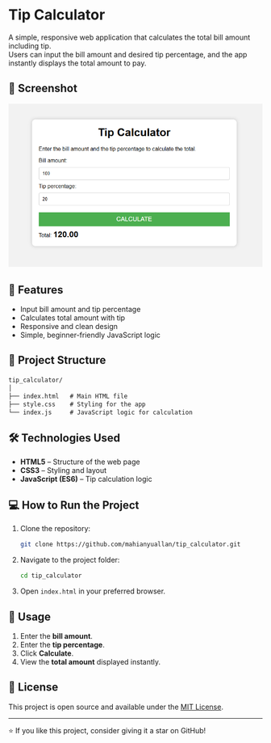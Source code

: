 # Tip Calculator

A simple, responsive web application that calculates the total bill amount including tip.  
Users can input the bill amount and desired tip percentage, and the app instantly displays the total amount to pay.

## 📸 Screenshot
![Tip Calculator Screenshot](https://github.com/mahianyuallan/tip_calculator/blob/master/tip_calculator.png)

## 🚀 Features
- Input bill amount and tip percentage
- Calculates total amount with tip
- Responsive and clean design
- Simple, beginner-friendly JavaScript logic

## 📂 Project Structure
```
tip_calculator/
│
├── index.html   # Main HTML file
├── style.css    # Styling for the app
└── index.js     # JavaScript logic for calculation
```

## 🛠 Technologies Used
- **HTML5** – Structure of the web page
- **CSS3** – Styling and layout
- **JavaScript (ES6)** – Tip calculation logic

## 💻 How to Run the Project
1. Clone the repository:
   ```bash
   git clone https://github.com/mahianyuallan/tip_calculator.git
   ```
2. Navigate to the project folder:
   ```bash
   cd tip_calculator
   ```
3. Open `index.html` in your preferred browser.

## 📝 Usage
1. Enter the **bill amount**.
2. Enter the **tip percentage**.
3. Click **Calculate**.
4. View the **total amount** displayed instantly.

## 📄 License
This project is open source and available under the [MIT License](LICENSE).

---
⭐ If you like this project, consider giving it a star on GitHub!

